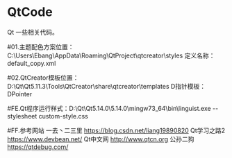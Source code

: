 # QtCode

Qt 一些相关代码。

#01.主题配色方案位置：C:\Users\Ebang\AppData\Roaming\QtProject\qtcreator\styles
            定义名称：default_copy.xml

#02.QtCreator模板位置：D:\Qt\Qt5.11.3\Tools\QtCreator\share\qtcreator\templates
            D指针模板：DPointer

#FE.Qt程序运行样式：D:\Qt\Qt5.14.0\5.14.0\mingw73_64\bin\linguist.exe --stylesheet custom-style.css

#FF.参考网站
    一去丶二三里        https://blog.csdn.net/liang19890820
    Qt学习之路2         https://www.devbean.net/
    Qt中文网            http://www.qtcn.org
    公孙二狗		https://qtdebug.com/
